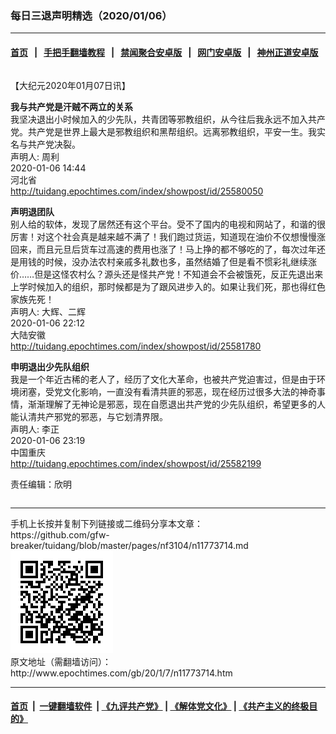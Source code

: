 ### 每日三退声明精选（2020/01/06）
------------------------

#### [首页](https://github.com/gfw-breaker/banned-news1/blob/master/README.md) &nbsp;&nbsp;|&nbsp;&nbsp; [手把手翻墙教程](https://github.com/gfw-breaker/guides/wiki) &nbsp;&nbsp;|&nbsp;&nbsp; [禁闻聚合安卓版](https://github.com/gfw-breaker/bn-android) &nbsp;&nbsp;|&nbsp;&nbsp; [网门安卓版](https://github.com/oGate2/oGate) &nbsp;&nbsp;|&nbsp;&nbsp; [神州正道安卓版](https://github.com/SzzdOgate/update) 



<div class="column" id="artbody" itemprop="articleBody">
 <!-- article content begin -->
 <p>
  【大纪元2020年01月07日讯】
 </p>
 <p>
  <strong>
   我与共产党是汗贼不两立的关系
   <br/>
  </strong>
  我坚决退出小时候加入的少先队，共青团等邪教组织，从今往后我永远不加入共产党。共产党是世界上最大是邪教组织和黑帮组织。远离邪教组织，平安一生。我实名与共产党决裂。
  <br/>
  声明人: 周利
  <br/>
  2020-01-06 14:44
  <br/>
  河北省
  <br/>
  <a href="http://tuidang.epochtimes.com/index/showpost/id/25580050">
   http://tuidang.epochtimes.com/index/showpost/id/25580050
  </a>
 </p>
 <p>
  <strong>
   声明退团队
  </strong>
  <br/>
  别人给的软体，发现了居然还有这个平台。受不了国内的电视和网站了，和谐的很厉害！对这个社会真是越来越不满了！我们跑过货运，知道现在油价不仅想慢慢涨回来，而且元旦后货车过高速的费用也涨了！马上挣的都不够吃的了，每次过年还是用钱的时候，没办法农村亲戚多礼数也多，虽然结婚了但是看不惯彩礼继续涨价……但是这怪农村么？源头还是怪共产党！不知道会不会被饿死，反正先退出来上学时候加入的组织，那时候都是为了跟风进步入的。如果让我们死，那也得红色家族先死！
  <br/>
  声明人: 大辉、二辉
  <br/>
  2020-01-06 22:12
  <br/>
  大陆安徽
  <br/>
  <a href="http://tuidang.epochtimes.com/index/showpost/id/25581780">
   http://tuidang.epochtimes.com/index/showpost/id/25581780
  </a>
 </p>
 <p>
  <strong>
   申明退出少先队组织
  </strong>
  <br/>
  我是一个年近古稀的老人了，经历了文化大革命，也被共产党迫害过，但是由于环境闭塞，受党文化影响，一直没有看清共匪的邪恶，现在经历过很多大法的神奇事情，渐渐理解了无神论是邪恶，现在自愿退出共产党的少先队组织，希望更多的人能认清共产邪党的邪恶，与它划清界限。
  <br/>
  声明人: 李正
  <br/>
  2020-01-06 23:19
  <br/>
  中国重庆
  <br/>
  <a href="http://tuidang.epochtimes.com/index/showpost/id/25582199">
   http://tuidang.epochtimes.com/index/showpost/id/25582199
  </a>
 </p>
 <p>
  责任编辑：欣明
 </p>
 <!-- article content end -->
 <div id="below_article_ad">
  <div id="below_article_ad_inner">
  </div>
 </div>
</div>

<hr/>
手机上长按并复制下列链接或二维码分享本文章：<br/>
https://github.com/gfw-breaker/tuidang/blob/master/pages/nf3104/n11773714.md <br/>
<a href='https://github.com/gfw-breaker/tuidang/blob/master/pages/nf3104/n11773714.md'><img src='https://github.com/gfw-breaker/tuidang/blob/master/pages/nf3104/n11773714.md.png'/></a> <br/>
原文地址（需翻墙访问）：http://www.epochtimes.com/gb/20/1/7/n11773714.htm


------------------------
#### [首页](https://github.com/gfw-breaker/banned-news/blob/master/README.md) &nbsp;|&nbsp; [一键翻墙软件](https://github.com/gfw-breaker/nogfw/blob/master/README.md) &nbsp;| [《九评共产党》](https://github.com/gfw-breaker/9ping.md/blob/master/README.md#九评之一评共产党是什么) | [《解体党文化》](https://github.com/gfw-breaker/jtdwh.md/blob/master/README.md) | [《共产主义的终极目的》](https://github.com/gfw-breaker/gczydzjmd.md/blob/master/README.md)


<img src='http://gfw-breaker.win/tuidang/pages/nf3104/n11773714.md' width='0px' height='0px'/>